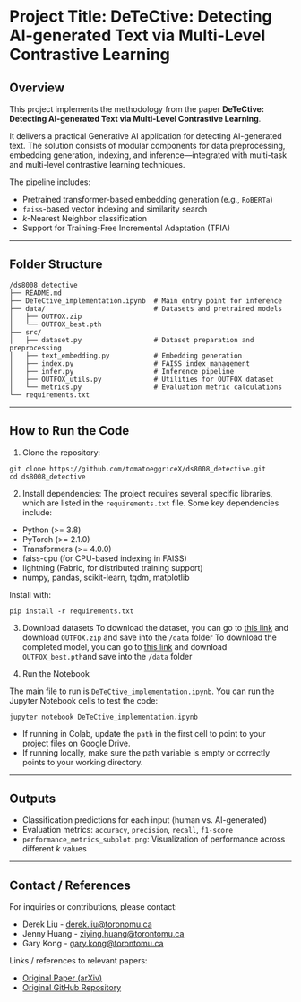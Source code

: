 # **Project Title:** DeTeCtive: Detecting AI-generated Text via Multi-Level Contrastive Learning

## Overview
This project implements the methodology from the paper **DeTeCtive: Detecting AI-generated Text via Multi-Level Contrastive Learning**.

It delivers a practical Generative AI application for detecting AI-generated text. The solution consists of modular components for data preprocessing, embedding generation, indexing, and inference—integrated with multi-task and multi-level contrastive learning techniques.

The pipeline includes:
- Pretrained transformer-based embedding generation (e.g., `RoBERTa`)
- `faiss`-based vector indexing and similarity search
- $k$-Nearest Neighbor classification
- Support for Training-Free Incremental Adaptation (TFIA)

---
## Folder Structure
```
/ds8008_detective
├── README.md
├── DeTeCtive_implementation.ipynb  # Main entry point for inference
├── data/                           # Datasets and pretrained models
│   ├── OUTFOX.zip
│   └── OUTFOX_best.pth
├── src/
│   ├── dataset.py                  # Dataset preparation and preprocessing
│   ├── text_embedding.py           # Embedding generation
│   ├── index.py                    # FAISS index management
│   ├── infer.py                    # Inference pipeline
│   ├── OUTFOX_utils.py             # Utilities for OUTFOX dataset
│   └── metrics.py                  # Evaluation metric calculations
└── requirements.txt
```

---
## How to Run the Code
1. Clone the repository:
```
git clone https://github.com/tomatoeggriceX/ds8008_detective.git
cd ds8008_detective
```
2. Install dependencies:
The project requires several specific libraries, which are listed in the `requirements.txt` file. Some key dependencies include:
  - Python (>= 3.8)
  - PyTorch (>= 2.1.0)
  - Transformers (>= 4.0.0)
  - faiss-cpu (for CPU-based indexing in FAISS)
  - lightning (Fabric, for distributed training support)
  - numpy, pandas, scikit-learn, tqdm, matplotlib

  Install with:
  ```
  pip install -r requirements.txt
  ``` 

3. Download datasets
  To download the dataset, you can go to [this link](https://drive.google.com/drive/folders/1FNfSmKFE40FHGBfGjypg_JS2aWO_G6gX) and download `OUTFOX.zip` and save into the `/data` folder
  To download the completed model, you can go to [this link](https://huggingface.co/heyongxin233/DeTeCtive/tree/main) and download `OUTFOX_best.pth`and save into the `/data` folder

3. Run the Notebook

  The main file to run is `DeTeCtive_implementation.ipynb`. 
  You can run the Jupyter Notebook cells to test the code:
  ```
  jupyter notebook DeTeCtive_implementation.ipynb
  ```

  - If running in Colab, update the `path` in the first cell to point to your project files on Google Drive.
  - If running locally, make sure the path variable is empty or correctly points to your working directory.

---
## Outputs
- Classification predictions for each input (human vs. AI-generated)
- Evaluation metrics: `accuracy`, `precision`, `recall`, `f1-score`
- `performance_metrics_subplot.png`: Visualization of performance across different $k$ values

---
## Contact / References
For inquiries or contributions, please contact:
- Derek Liu - derek.liu@toronomu.ca
- Jenny Huang - ziying.huang@torontomu.ca
- Gary Kong - gary.kong@torontomu.ca

Links / references to relevant papers:
- [Original Paper (arXiv)](https://doi.org/10.48550/arXiv.2410.20964)
- [Original GitHub Repository](https://github.com/heyongxin233/DeTeCtive)